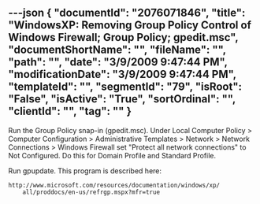 ---json
{
  "documentId": "2076071846",
  "title": "WindowsXP: Removing Group Policy Control of Windows Firewall; Group Policy; gpedit.msc",
  "documentShortName": "",
  "fileName": "",
  "path": "",
  "date": "3/9/2009 9:47:44 PM",
  "modificationDate": "3/9/2009 9:47:44 PM",
  "templateId": "",
  "segmentId": "79",
  "isRoot": "False",
  "isActive": "True",
  "sortOrdinal": "",
  "clientId": "",
  "tag": ""
}
---

Run the Group Policy snap-in (gpedit.msc). Under Local Computer Policy &gt; Computer Configuration &gt; Administrative Templates &gt; Network &gt; Network Connections &gt; Windows Firewall set &quot;Protect all network connections&quot; to Not Configured. Do this for Domain Profile and Standard Profile.

Run gpupdate. This program is described here:

    http://www.microsoft.com/resources/documentation/windows/xp/
        all/proddocs/en-us/refrgp.mspx?mfr=true
